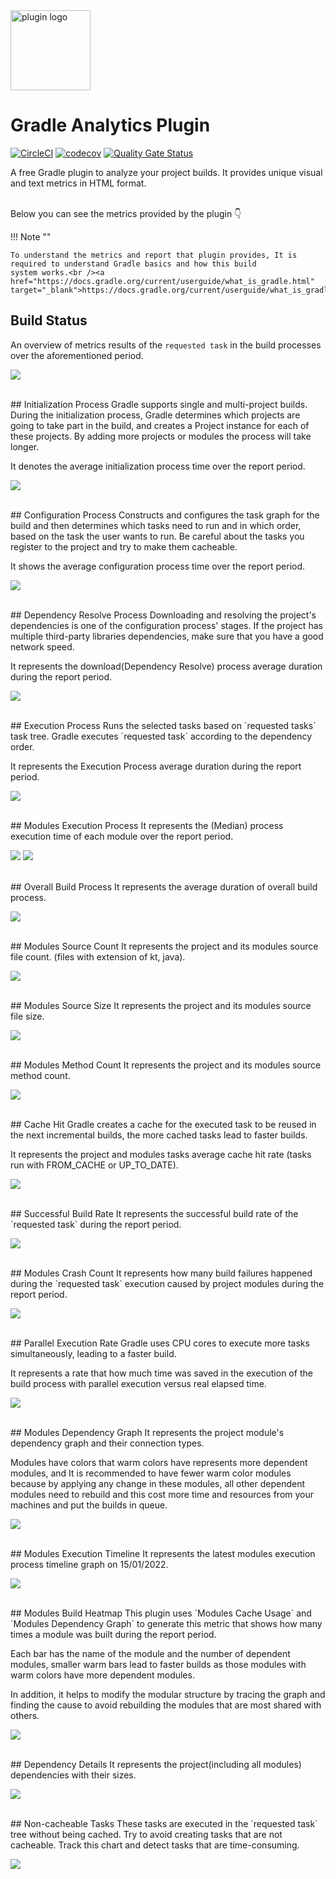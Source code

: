 <img src="img/plugin-logo.png" alt="plugin logo" width="128"/>

# Gradle Analytics Plugin
[![CircleCI](https://circleci.com/gh/janbarari/gradle-analytics-plugin/tree/develop.svg?style=svg)](https://circleci.com/gh/janbarari/gradle-analytics-plugin/tree/develop)
[![codecov](https://codecov.io/gh/janbarari/gradle-analytics-plugin/branch/develop/graph/badge.svg)](https://codecov.io/gh/janbarari/gradle-analytics-plugin)
[![Quality Gate Status](https://sonarcloud.io/api/project_badges/measure?project=janbarari_gradle-analytics-plugin&metric=alert_status)](https://sonarcloud.io/dashboard?id=janbarari_gradle-analytics-plugin)

A free Gradle plugin to analyze your project builds. It provides unique visual and text metrics in HTML format.

<br/>
Below you can see the metrics provided by the plugin 👇

!!! Note ""
    
    To understand the metrics and report that plugin provides, It is required to understand Gradle basics and how this build
    system works.<br /><a href="https://docs.gradle.org/current/userguide/what_is_gradle.html" target="_blank">https://docs.gradle.org/current/userguide/what_is_gradle.html</a>

## Build Status
An overview of metrics results of the `requested task` in the build processes over the aforementioned period.

![](img/build-status.png)

<br/>
## Initialization Process
Gradle supports single and multi-project builds. During the initialization process, Gradle determines which projects are going to take part in the build, and creates a Project instance for each of these projects. By adding more projects or modules the process will take longer.

It denotes the average initialization process time over the report period.

![](img/initialization-process.png)

<br/>
## Configuration Process
Constructs and configures the task graph for the build and then determines which tasks need to run and in which order, based on the task the user wants to run. Be careful about the tasks you register to the project and try to make them cacheable.

It shows the average configuration process time over the report period.

![](img/configuration-process.png)

<br/>
## Dependency Resolve Process
Downloading and resolving the project's dependencies is one of the configuration process' stages. If the project has multiple third-party libraries dependencies, make sure that you have a good network speed.

It represents the download(Dependency Resolve) process average duration during the report period.

![](img/dependency-resolve-process.png)

<br/>
## Execution Process
Runs the selected tasks based on `requested tasks` task tree. Gradle executes `requested task` according to the dependency order.

It represents the Execution Process average duration during the report period.

![](img/execution-process.png)

<br/>
## Modules Execution Process
It represents the (Median) process execution time of each module over the report period.

![](img/module-execution-process-1.png)
![](img/module-execution-process-2.png)

<br/>
## Overall Build Process
It represents the average duration of overall build process.

![](img/overall-build-process.png)

<br/>
## Modules Source Count
It represents the project and its modules source file count. (files with extension of kt, java).

![](img/modules-source-count.png)

<br/>
## Modules Source Size
It represents the project and its modules source file size.

![](img/modules-source-size.png)

<br/>
## Modules Method Count
It represents the project and its modules source method count.

![](img/modules-method-count.png)

<br/>
## Cache Hit
Gradle creates a cache for the executed task to be reused in the next incremental builds, the more cached tasks lead to faster builds.

It represents the project and modules tasks average cache hit rate (tasks run with FROM_CACHE or UP_TO_DATE).

![](img/cache-hit.png)

<br/>
## Successful Build Rate
It represents the successful build rate of the `requested task` during the report period.

![](img/successful-build-rate.png)

<br/>
## Modules Crash Count
It represents how many build failures happened during the `requested task` execution caused by project modules during the report period.

![](img/modules-crash-count.png)

<br/>
## Parallel Execution Rate
Gradle uses CPU cores to execute more tasks simultaneously, leading to a faster build.

It represents a rate that how much time was saved in the execution of the build process with parallel execution versus real elapsed time.

![](img/parallel-execution-rate.png)

<br/>
## Modules Dependency Graph
It represents the project module's dependency graph and their connection types.

Modules have colors that warm colors have represents more dependent modules, and It is recommended to have fewer warm color modules because by applying any change in these modules, all other dependent modules need to rebuild and this cost more time and resources from your machines and put the builds in queue.

![](img/modules-dependency-graph.png)

<br/>
## Modules Execution Timeline
It represents the latest modules execution process timeline graph on 15/01/2022.

![](img/modules-execution-timeline.png)

<br/>
## Modules Build Heatmap
This plugin uses `Modules Cache Usage` and `Modules Dependency Graph` to generate this metric that shows how many times a module was built during the report period.

Each bar has the name of the module and the number of dependent modules, smaller warm bars lead to faster builds as those modules with warm colors have more dependent modules.

In addition, it helps to modify the modular structure by tracing the graph and finding the cause to avoid rebuilding the modules that are most shared with others.

![](img/modules-build-heatmap.png)

<br/>
## Dependency Details
It represents the project(including all modules) dependencies with their sizes.

![](img/dependency-details.png)

<br/>
## Non-cacheable Tasks
These tasks are executed in the `requested task` tree without being cached. Try to avoid creating tasks that are not cacheable. Track this chart and detect tasks that are time-consuming.

![](img/non-cacheable-tasks.png)

<br/><br/><br/>